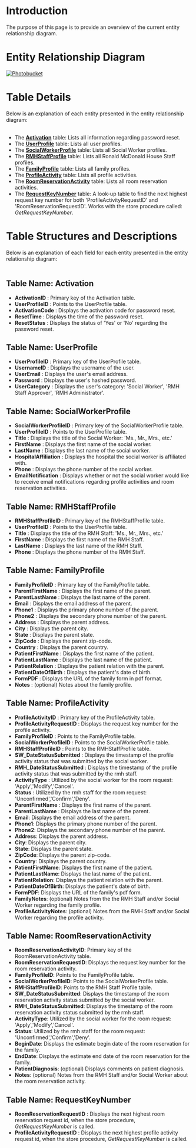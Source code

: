 # Introduction #

The purpose of this page is to provide an overview of the current entity relationship diagram.

# Entity Relationship Diagram #

<a href='http://s283.photobucket.com/albums/kk285/lindashek1/?action=view&amp;current=ERD.png'><img src='http://i283.photobucket.com/albums/kk285/lindashek1/ERD.png' alt='Photobucket' border='0'><a />

<h1>Table Details</h1>

Below is an explanation of each entity presented in the entity relationship diagram:<br>
<br>
<ul><li>The <u><b>Activation</b></u> table: Lists all information regarding password reset.<br>
</li><li>The <u><b>UserProfile</b></u> table: Lists all user profiles.<br>
</li><li>The <u><b>SocialWorkerProfile</b></u> table: Lists all Social Worker profiles.<br>
</li><li>The <u><b>RMHStaffProfile</b></u> table: Lists all Ronald McDonald House Staff profiles.<br>
</li><li>The <u><b>FamilyProfile</b></u> table: Lists all family profiles.<br>
</li><li>The <u><b>ProfileActivity</b></u> table: Lists all profile activities.<br>
</li><li>The <u><b>RoomReservationActivity</b></u> table: Lists all room reservation activities.<br>
</li><li>The <u><b>RequestKeyNumber</b></u> table: A look-up table to find the next highest request key number for both 'ProfileActivityRequestID' and 'RoomReservationRequestID'. Works with the store procedure called: <i>GetRequestKeyNumber</i>.</li></ul>

<h1>Table Structures and Descriptions</h1>

Below is an explanation of each field for each entity presented in the entity relationship diagram:<br>
<br>
<h2>Table Name: Activation</h2>
<ul><li><b>ActivationID</b> : Primary key of the Activation table.<br>
</li><li><b>UserProfileID</b> : Points to the UserProfile table.<br>
</li><li><b>ActivationCode</b> : Displays the activation code for password reset.<br>
</li><li><b>ResetTime</b> : Displays the time of the password reset.<br>
</li><li><b>ResetStatus</b> : Displays the status of 'Yes' or 'No' regarding the password reset.</li></ul>

<h2>Table Name: UserProfile</h2>
<ul><li><b>UserProfileID</b> : Primary key of the UserProfile table.<br>
</li><li><b>UsernameID</b> : Displays the username of the user.<br>
</li><li><b>UserEmail</b> : Displays the user's email address.<br>
</li><li><b>Password</b> : Displays the user's hashed password.<br>
</li><li><b>UserCategory</b> : Displays the user's category: 'Social Worker', 'RMH Staff Approver', 'RMH Administrator'.</li></ul>

<h2>Table Name: SocialWorkerProfile</h2>
<ul><li><b>SocialWorkerProfileID</b> : Primary key of the SocialWorkerProfile table.<br>
</li><li><b>UserProfileID</b> : Points to the UserProfile table.<br>
</li><li><b>Title</b> : Displays the title of the Social Worker: 'Ms., Mr., Mrs., etc.'<br>
</li><li><b>FirstName</b> : Displays the first name of the social worker.<br>
</li><li><b>LastName</b> : Displays the last name of the social worker.<br>
</li><li><b>HospitalAffiliation</b> : Displays the hospital the social worker is affiliated with.<br>
</li><li><b>Phone</b> : Displays the phone number of the social worker.<br>
</li><li><b>EmailNotification</b> : Displays whether or not the social worker would like to receive email notifications regarding profile activities and room reservation activities.</li></ul>

<h2>Table Name: RMHStaffProfile</h2>
<ul><li><b>RMHStaffProfileID</b> : Primary key of the RMHStaffProfile table.<br>
</li><li><b>UserProfileID</b> : Points to the UserProfile table.<br>
</li><li><b>Title</b> : Displays the title of the RMH Staff: 'Ms., Mr., Mrs., etc.'<br>
</li><li><b>FirstName</b> : Displays the first name of the RMH Staff.<br>
</li><li><b>LastName</b> : Displays the last name of the RMH Staff.<br>
</li><li><b>Phone</b> : Displays the phone number of the RMH Staff.</li></ul>

<h2>Table Name: FamilyProfile</h2>
<ul><li><b>FamilyProfileID</b> : Primary key of the FamilyProfile table.<br>
</li><li><b>ParentFirstName</b> : Displays the first name of the parent.<br>
</li><li><b>ParentLastName</b> : Displays the last name of the parent.<br>
</li><li><b>Email</b> : Displays the email address of the parent.<br>
</li><li><b>Phone1</b> : Displays the primary phone number of the parent.<br>
</li><li><b>Phone2</b> : Displays the secondary phone number of the parent.<br>
</li><li><b>Address</b> : Displays the parent address.<br>
</li><li><b>City</b> : Displays the parent city.<br>
</li><li><b>State</b> : Displays the parent state.<br>
</li><li><b>ZipCode</b> : Displays the parent zip-code.<br>
</li><li><b>Country</b> : Displays the parent country.<br>
</li><li><b>PatientFirstName</b> : Displays the first name of the patient.<br>
</li><li><b>PatientLastName</b> : Displays the last name of the patient.<br>
</li><li><b>PatientRelation</b> : Displays the patient relation with the parent.<br>
</li><li><b>PatientDateOfBirth</b> : Displays the patient's date of birth.<br>
</li><li><b>FormPDF</b> : Displays the URL of the family form in pdf format.<br>
</li><li><b>Notes</b> : (optional) Notes about the family profile.</li></ul>

<h2>Table Name: ProfileActivity</h2>
<ul><li><b>ProfileActivityID</b> : Primary key of the ProfileActivity table.<br>
</li><li><b>ProfileActivityRequestID</b> : Displays the request key number for the profile activity.<br>
</li><li><b>FamilyProfileID</b> : Points to the FamilyProfile table.<br>
</li><li><b>SocialWorkerProfileID</b> : Points to the SocialWorkerProfile table.<br>
</li><li><b>RMHStaffProfileID</b> : Points to the RMHStaffProfile table.<br>
</li><li><b>SW_DateStatusSubmitted</b> : Displays the timestamp of the profile activity status that was submitted by the social worker.<br>
</li><li><b>RMH_DateStatusSubmitted</b> : Displays the timestamp of the profile activity status that was submitted by the rmh staff.<br>
</li><li><b>ActivityType</b> : Utilized by the social worker for the room request: 'Apply','Modify','Cancel'.<br>
</li><li><b>Status</b> : Utilized by the rmh staff for the room request:    'Unconfirmed','Confirm','Deny'.<br>
</li><li><b>ParentFirstName</b> : Displays the first name of the parent.<br>
</li><li><b>ParentLastName</b> : Displays the last name of the parent.<br>
</li><li><b>Email</b>: Displays the email address of the parent.<br>
</li><li><b>Phone1</b>: Displays the primary phone number of the parent.<br>
</li><li><b>Phone2</b>: Displays the secondary phone number of the parent.<br>
</li><li><b>Address</b>: Displays  the parent address.<br>
</li><li><b>City</b>: Displays the parent city.<br>
</li><li><b>State</b>: Displays the parent state.<br>
</li><li><b>ZipCode</b>: Displays the parent zip-code.<br>
</li><li><b>Country</b>: Displays the parent country.<br>
</li><li><b>PatientFirstName</b>: Displays the first name of the patient.<br>
</li><li><b>PatientLastName</b>: Displays the last name of the patient.<br>
</li><li><b>PatientRelation</b>: Displays the patient relation with the parent.<br>
</li><li><b>PatientDateOfBirth</b>: Displays the patient's date of birth.<br>
</li><li><b>FormPDF</b>: Displays the URL of the family's pdf form.<br>
</li><li><b>FamilyNotes</b>: (optional) Notes from the the RMH Staff and/or Social Worker regarding the family profile.<br>
</li><li><b>ProfileActivityNotes</b>: (optional) Notes from the RMH Staff and/or Social Worker regarding the profile activity.</li></ul>

<h2>Table Name: RoomReservationActivity</h2>
<ul><li><b>RoomReservationActivityID</b>: Primary key of the RoomReservationActivity table.<br>
</li><li><b>RoomReservationRequestID</b>: Displays the request key number for the room reservation activity.<br>
</li><li><b>FamilyProfileID</b>: Points to the FamilyProfile table.<br>
</li><li><b>SocialWorkerProfileID</b>: Points to the SocialWorkerProfile table.<br>
</li><li><b>RMHStaffProfileID</b>: Points to the RMH Staff Profile table.<br>
</li><li><b>SW_DateStatusSubmitted</b>: Displays the timestamp of the room reservation activity status submitted by the social worker.<br>
</li><li><b>RMH_DateStatusSubmitted</b>: Displays the timestamp of the room reservation activity status submitted by the rmh staff.<br>
</li><li><b>ActivityType</b>: Utilized by the social worker for the room request: 'Apply','Modify','Cancel'.<br>
</li><li><b>Status</b>: Utilized by the rmh staff for the room request: 'Unconfirmed','Confirm','Deny'.<br>
</li><li><b>BeginDate</b>: Displays the estimate begin date of the room reservation for the family.<br>
</li><li><b>EndDate</b>: Displays the estimate end date of the room reservation for the family.<br>
</li><li><b>PatientDiagnosis</b>: (optional) Displays comments on patient diagnosis.<br>
</li><li><b>Notes</b>: (optional) Notes from the RMH Staff and/or Social Worker about the room reservation activity.</li></ul>

<h2>Table Name: RequestKeyNumber</h2>
<ul><li><b>RoomReservationRequestID</b> : Displays the next highest room reservation request id, when the store procedure, <i>GetRequestKeyNumber</i> is called.<br>
</li><li><b>ProfileActivityRequestID</b> : Displays the next highest profile activity request id, when the store procedure, <i>GetRequestKeyNumber</i> is called.